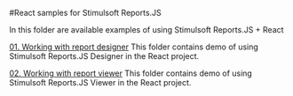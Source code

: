 #React samples for Stimulsoft Reports.JS

In this folder are available examples of using Stimulsoft Reports.JS + React

[01. Working with report designer](https://github.com/stimulsoft/Samples-JS/tree/master/React/01.%20Working%20with%20report%20designer)
This folder contains demo of using Stimulsoft Reports.JS Designer in the React project.

[02. Working with report viewer](https://github.com/stimulsoft/Samples-JS/tree/master/React/02.%20Working%20with%20report%20viewer)
This folder contains demo of using Stimulsoft Reports.JS Viewer in the React project.